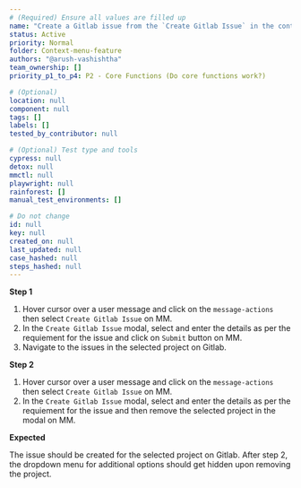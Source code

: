 ```yaml
---
# (Required) Ensure all values are filled up
name: "Create a Gitlab issue from the `Create Gitlab Issue` in the context menu on MM."
status: Active
priority: Normal
folder: Context-menu-feature
authors: "@arush-vashishtha"
team_ownership: []
priority_p1_to_p4: P2 - Core Functions (Do core functions work?)

# (Optional)
location: null
component: null
tags: []
labels: []
tested_by_contributor: null

# (Optional) Test type and tools
cypress: null
detox: null
mmctl: null
playwright: null
rainforest: []
manual_test_environments: []

# Do not change
id: null
key: null
created_on: null
last_updated: null
case_hashed: null
steps_hashed: null
---
```


**Step 1**

1. Hover cursor over a user message and click on the `message-actions` then select `Create Gitlab Issue` on MM.
2. In the `Create Gitlab Issue` modal, select and enter the details as per the requiement for the issue and click on `Submit` button on MM.
3. Navigate to the issues in the selected project on Gitlab.

**Step 2**

1. Hover cursor over a user message and click on the `message-actions` then select `Create Gitlab Issue` on MM.
2. In the `Create Gitlab Issue` modal, select and enter the details as per the requiement for the issue and then remove the selected project in the modal on MM.

**Expected**

The issue should be created for the selected project on Gitlab.
After step 2, the dropdown menu for additional options should get hidden upon removing the project.